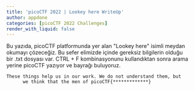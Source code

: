 ```yaml
---
title: 'picoCTF 2022 | Lookey here WriteUp'
author: appdone
categories: [picoCTF 2022 Challenges]
render_with_liquid: false
---
```


Bu yazıda, picoCTF platformunda yer alan "Lookey here" isimli meydan okumayı çözeceğiz. Bu sefer elimizde içinde gereksiz bilgilerin olduğu bir .txt dosyası var. CTRL + F kombinasyonunu kullandıktan sonra arama yerine picoCTF yazıyor ve bayrağı buluyoruz.

```
These things help us in our work. We do not understand them, but
      we think that the men of picoCTF{*************}
```

